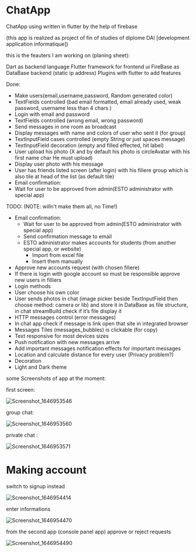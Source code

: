 # ChatApp
ChatApp using written in flutter by the help of firebase

(this app is realized as project of fin of studies of diplome DAI [development application informatique])

this is the feauters I am working on (planing sheet): 


Dart as backend language
Flutter framework for frontend ui
FireBase as DataBase backend (static ip address)
Plugins with flutter to add features


Done: 

* Make users(email,username,password, Random generated color)
* TextFields controlled (bad email formatted, email already used, weak password, username less than 4 chars )
* Login with email and password
* TextFields controlled (wrong email, wrong password)
* Send messages in one room as broadcast
* Display messages with name and colors of user who sent it (for group)
* TextInputField cases controlled (empty String or just spaces message)
* TextInputField decoration (empty and filled effected, hit label)
* User upload his photo (X and by default his photo is circleAvatar with his first name char He must upload)
* Display user photo with his message
* User has friends listed screen (after login) with his filiere group which is also tile at head of the list (as default tile)
* Email confirmation:
* Wait for user to be approved from admin(ESTO administrator with special app) 


TODO: (NOTE: willn't make them all, no Time!)
- Email confirmation:
  - Wait for user to be approved from admin(ESTO administrator with special app) 
  - Send confirmation message to email
  - ESTO administrator makes accounts for students (from another special app, or website)
     - Import from excel file
     - Insert them manually
- Approve new accounts request (with chosen filiere)
- If there is login with google account so must be responsible approve new users in filliers
- Login methods
- User choose his own color
- User sends photos in chat (image picker beside TextInputField then choose method: camera or lib) and store it in DataBase as file structure, in chat streamBuild check if it’s file display it
- HTTP messages control (error messages)
- In chat app check if message is link open that site in integrated browser 
- Messages Tiles (messages_bubbles) is clickable (for copy)
- Text responsive for most devices sizes
- Push notification with new messages arrive
- Add important messages notification effects for important messages
- Location and calculate distance for every user (Privacy problem?)
- Decoration 
- Light and Dark theme 




some Screenshots of app at the moment:



first screen: 

![Screenshot_1646953546](https://user-images.githubusercontent.com/61779813/157771467-486f5f59-4991-405a-adc2-77805c9e2c3f.png)



group chat:

![Screenshot_1646953560](https://user-images.githubusercontent.com/61779813/157771476-f55449ec-a8b1-406a-baf0-949eae314cce.png)



private chat :

![Screenshot_1646953571](https://user-images.githubusercontent.com/61779813/157771477-dbdd942a-1340-4668-97b3-6733ac77e132.png)


# Making account

switch to signup instead

![Screenshot_1646954414](https://user-images.githubusercontent.com/61779813/157771823-32370ce3-2f24-44bd-8e69-fdb6a8b78d6e.png)



enter informations

![Screenshot_1646954470](https://user-images.githubusercontent.com/61779813/157771828-0f092165-c9a1-4f8e-b201-82e45a432196.png)




from the second app (console panel app) approve or reject requests

![Screenshot_1646954490](https://user-images.githubusercontent.com/61779813/157771831-dc74bf70-67b4-4613-a2b1-f5b7ab44502a.png)

